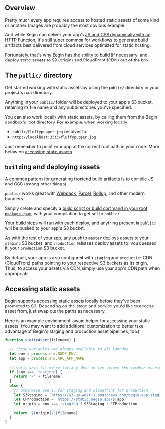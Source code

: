 ## Overview

Pretty much every app requires access to hosted static assets of some kind or another. Images are probably the most obvious example.

And while Begin can deliver your app's [JS and CSS dynamically with an HTTP Function](/en/functions/http/), it's still super common for workflows to generate build artifacts best delivered from cloud services optimized for static hosting.

Fortunately, that's why Begin has the ability to build (if necessary) and deploy static assets to S3 (origin) and CloudFront (CDN) out of the box.


## The `public/` directory

Get started working with static assets by using the `public/` directory in your project's root directory.

Anything in your `public/` folder will be deployed to your app's S3 bucket, retaining its file name and any subdirectories you've specified.

You can also work locally with static assets, by calling them from the Begin sandbox's root directory. For example, when working locally:
- `public/fluffypupper.jpg` resolves to:
- `http://localhost:3333/fluffypupper.jpg`

Just remember to point your app at the correct root path in your code. More below on [accessing static assets](#accessing-static-assets).



## `build`ing and deploying assets

A common pattern for generating frontend build artifacts is to compile JS and CSS (among other things).

`public/` works great with [Webpack](https://webpack.js.org/comparison/), [Parcel](https://parceljs.org/), [Rollup](https://rollupjs.org/guide/en), and other modern bundlers.

Simply create and specify a [build script or build command in your root `package.json`](https://docs.begin.com/en/getting-started/builds-deploys/#build), with your compilation target set to `public/`.

Your build steps will run with each deploy, and anything present in `public/` will be pushed to your app's S3 bucket.

As with the rest of your app, any push to `master` deploys assets to your `staging` S3 bucket, and `production` releases deploy assets to, you guessed it, your `production` S3 bucket.

By default, your app is also configured with `staging` and `production` CDN (CloudFront) paths pointing to your respective S3 buckets as its origin. Thus, to access your assets via CDN, simply use your app's CDN path when appropriate.


## Accessing static assets

Begin supports accessing static assets locally before they've been promoted to S3. Depending on the stage and service you'd like to access asset from, just swap out the paths as necessary.

Here is an example environment-aware helper for accessing your static assets. (You may want to add additional customization to better take advantage of Begin's staging and production asset pipelines, too.)


```javascript
function staticAsset(filename) {

  // these variables are always available to all lambdas
  let env = process.env.NODE_ENV
  let app = process.env.ARC_APP_NAME
  
  // early exit (if we're testing then we can assume the sandbox mounted public/)
  if (env === 'testing') {
    return '/' + filename
  }
  else {
    // otherwise use s3 for staging and cloudfront for production
    let S3Staging = `https://s3-us-west-1.amazonaws.com/begin-app-staging/${app}`
    let CFProduction = `https://static.begin.app/${app}`
    let origin = env === 'staging'? S3Staging : CFProduction

    return `${origin}/${filename}`
  }
}
```
